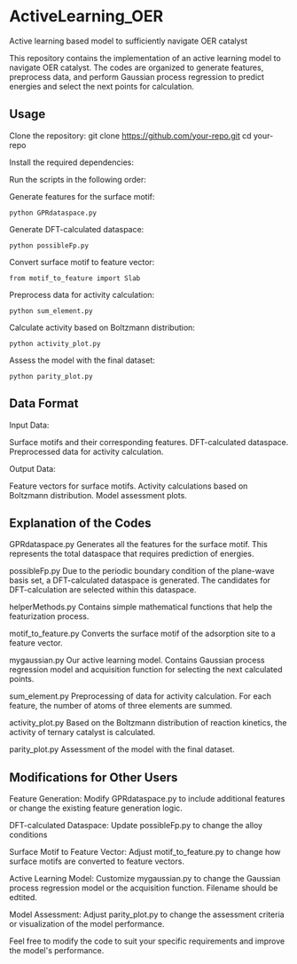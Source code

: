 # ActiveLearning_OER
Active learning based model to sufficiently navigate OER catalyst

This repository contains the implementation of an active learning model to navigate OER catalyst. The codes are organized to generate features, preprocess data, and perform Gaussian process regression to predict energies and select the next points for calculation.

## Usage
Clone the repository: git clone https://github.com/your-repo.git
cd your-repo

Install the required dependencies: 

Run the scripts in the following order:

Generate features for the surface motif:
```
python GPRdataspace.py
```
Generate DFT-calculated dataspace:
```
python possibleFp.py
```
Convert surface motif to feature vector:
```
from motif_to_feature import Slab
```
Preprocess data for activity calculation:
```
python sum_element.py
```
Calculate activity based on Boltzmann distribution:
```
python activity_plot.py
```
Assess the model with the final dataset:
```
python parity_plot.py
```

## Data Format
Input Data:

Surface motifs and their corresponding features.
DFT-calculated dataspace.
Preprocessed data for activity calculation.

Output Data:

Feature vectors for surface motifs.
Activity calculations based on Boltzmann distribution.
Model assessment plots.

## Explanation of the Codes
GPRdataspace.py
Generates all the features for the surface motif. This represents the total dataspace that requires prediction of energies.

possibleFp.py
Due to the periodic boundary condition of the plane-wave basis set, a DFT-calculated dataspace is generated. The candidates for DFT-calculation are selected within this dataspace.

helperMethods.py
Contains simple mathematical functions that help the featurization process.

motif_to_feature.py
Converts the surface motif of the adsorption site to a feature vector.

mygaussian.py
Our active learning model. Contains Gaussian process regression model and acquisition function for selecting the next calculated points.

sum_element.py
Preprocessing of data for activity calculation. For each feature, the number of atoms of three elements are summed.

activity_plot.py
Based on the Boltzmann distribution of reaction kinetics, the activity of ternary catalyst is calculated.

parity_plot.py
Assessment of the model with the final dataset.

## Modifications for Other Users
Feature Generation: Modify GPRdataspace.py to include additional features or change the existing feature generation logic.

DFT-calculated Dataspace: Update possibleFp.py to change the alloy conditions

Surface Motif to Feature Vector: Adjust motif_to_feature.py to change how surface motifs are converted to feature vectors.

Active Learning Model: Customize mygaussian.py to change the Gaussian process regression model or the acquisition function. Filename should be edtited.

Model Assessment: Adjust parity_plot.py to change the assessment criteria or visualization of the model performance.

Feel free to modify the code to suit your specific requirements and improve the model's performance.
